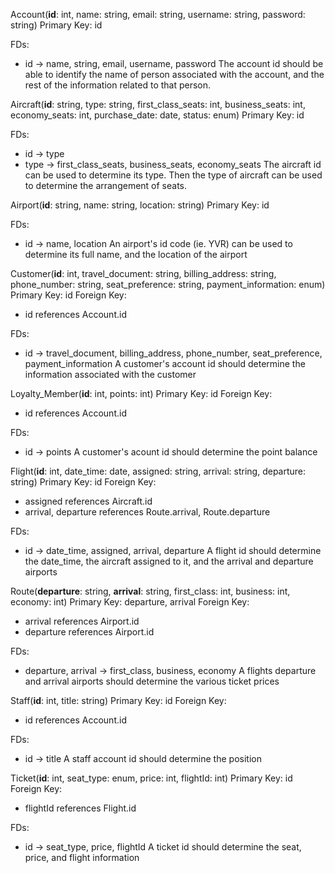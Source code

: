 Account(**id**: int, name: string, email: string, username: string, password: string)
Primary Key: id

FDs:
- id -> name, string, email, username, password
The account id should be able to identify the name of person associated with the account, and the rest of the information related to that person.


Aircraft(**id**: string, type: string, first_class_seats: int, business_seats: int, economy_seats: int, purchase_date: date, status: enum)
Primary Key: id

FDs:
- id -> type
- type -> first_class_seats, business_seats, economy_seats
The aircraft id can be used to determine its type. Then the type of aircraft can be used to determine the arrangement of seats.

Airport(**id**: string, name: string, location: string)
Primary Key: id

FDs:
- id -> name, location
An airport's id code (ie. YVR) can be used to determine its full name, and the location of the airport


Customer(**id**: int, travel_document: string, billing_address: string, phone_number: string, seat_preference: string, payment_information: enum)
Primary Key: id
Foreign Key:
- id references Account.id

FDs:
- id -> travel_document, billing_address, phone_number, seat_preference, payment_information
A customer's account id should determine the information associated with the customer


Loyalty_Member(**id**: int, points: int)
Primary Key: id
Foreign Key:
- id references Account.id

FDs:
- id -> points
A customer's acount id should determine the point balance


Flight(**id**: int, date_time: date, assigned: string, arrival: string, departure: string)
Primary Key: id
Foreign Key:
- assigned references Aircraft.id
- arrival, departure references Route.arrival, Route.departure

FDs:
- id -> date_time, assigned, arrival, departure
A flight id should determine the date_time, the aircraft assigned to it, and the arrival and departure airports


Route(**departure**: string, **arrival**: string, first_class: int, business: int, economy: int)
Primary Key: departure, arrival
Foreign Key:
- arrival references Airport.id
- departure references Airport.id

FDs:
- departure, arrival -> first_class, business, economy
A flights departure and arrival airports should determine the various ticket prices

Staff(**id**: int, title: string)
Primary Key: id
Foreign Key:
- id references Account.id

FDs:
- id -> title
A staff account id should determine the position

Ticket(**id**: int, seat_type: enum, price: int, flightId: int)
Primary Key: id
Foreign Key:
- flightId references Flight.id

FDs:
- id -> seat_type, price, flightId
A ticket id should determine the seat, price, and flight information